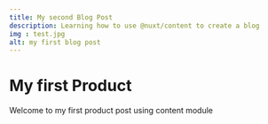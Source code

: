 ```yaml
---
title: My second Blog Post
description: Learning how to use @nuxt/content to create a blog
img : test.jpg
alt: my first blog post
---
```


# My first Product

Welcome to my first product post using content module